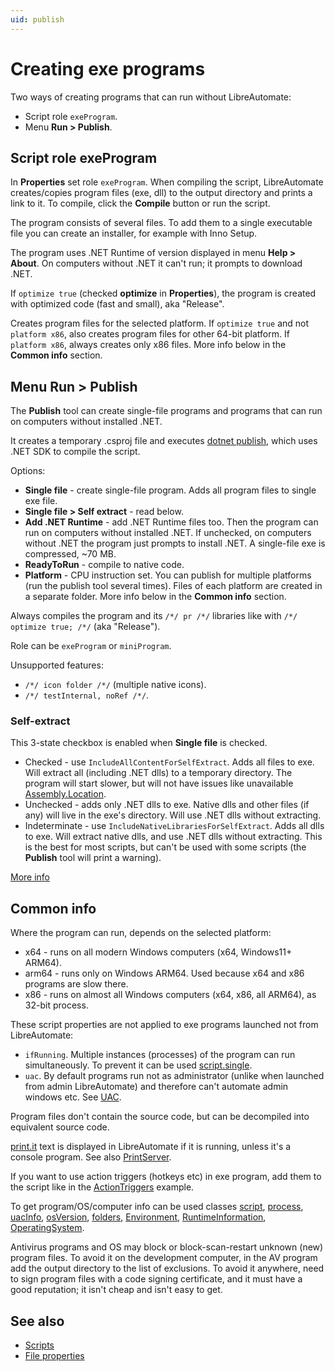 ```yaml
---
uid: publish
---
```


# Creating exe programs
Two ways of creating programs that can run without LibreAutomate:
- Script role `exeProgram`.
- Menu **Run > Publish**.

## Script role exeProgram
In **Properties** set role `exeProgram`. When compiling the script, LibreAutomate creates/copies program files (exe, dll) to the output directory and prints a link to it. To compile, click the **Compile** button or run the script.

The program consists of several files. To add them to a single executable file you can create an installer, for example with Inno Setup.

The program uses .NET Runtime of version displayed in menu **Help > About**. On computers without .NET it can't run; it prompts to download .NET.

If `optimize true` (checked **optimize** in **Properties**), the program is created with optimized code (fast and small), aka "Release".

Creates program files for the selected platform. If `optimize true` and not `platform x86`, also creates program files for other 64-bit platform. If `platform x86`, always creates only x86 files. More info below in the **Common info** section.

## Menu Run > Publish
The **Publish** tool can create single-file programs and programs that can run on computers without installed .NET.

It creates a temporary .csproj file and executes [dotnet publish](https://www.google.com/search?q=dotnet+publish), which uses .NET SDK to compile the script.

Options:
- **Single file** - create single-file program. Adds all program files to single exe file.
- **Single file > Self extract** - read below.
- **Add .NET Runtime** - add .NET Runtime files too. Then the program can run on computers without installed .NET. If unchecked, on computers without .NET the program just prompts to install .NET. A single-file exe is compressed, ~70 MB.
- **ReadyToRun** - compile to native code.
- **Platform** - CPU instruction set. You can publish for multiple platforms (run the publish tool several times). Files of each platform are created in a separate folder. More info below in the **Common info** section.

Always compiles the program and its `/*/ pr /*/` libraries like with `/*/ optimize true; /*/` (aka "Release").

Role can be `exeProgram` or `miniProgram`.

Unsupported features:
- `/*/ icon folder /*/` (multiple native icons).
- `/*/ testInternal, noRef /*/`.

### Self-extract

This 3-state checkbox is enabled when **Single file** is checked.
- Checked - use `IncludeAllContentForSelfExtract`. Adds all files to exe. Will extract all (including .NET dlls) to a temporary directory. The program will start slower, but will not have issues like unavailable [Assembly.Location](ms:).
- Unchecked - adds only .NET dlls to exe. Native dlls and other files (if any) will live in the exe's directory. Will use .NET dlls without extracting.
- Indeterminate - use `IncludeNativeLibrariesForSelfExtract`. Adds all dlls to exe. Will extract native dlls, and use .NET dlls without extracting. This is the best for most scripts, but can't be used with some scripts (the **Publish** tool will print a warning). 

[More info](https://www.google.com/search?q=dotnet+publish+single-file+IncludeAllContentForSelfExtract+IncludeNativeLibrariesForSelfExtract)

## Common info

Where the program can run, depends on the selected platform:
- x64 - runs on all modern Windows computers (x64, Windows11+ ARM64).
- arm64 - runs only on Windows ARM64. Used because x64 and x86 programs are slow there.
- x86 - runs on almost all Windows computers (x64, x86, all ARM64), as 32-bit process.

These script properties are not applied to exe programs launched not from LibreAutomate:
- `ifRunning`. Multiple instances (processes) of the program can run simultaneously. To prevent it can be used [script.single]().
- `uac`. By default programs run not as administrator (unlike when launched from admin LibreAutomate) and therefore can't automate admin windows etc. See [UAC](xref:uac).

Program files don't contain the source code, but can be decompiled into equivalent source code.

[print.it]() text is displayed in LibreAutomate if it is running, unless it's a console program. See also [PrintServer]().

If you want to use action triggers (hotkeys etc) in exe program, add them to the script like in the [ActionTriggers]() example.

To get program/OS/computer info can be used classes [script](), [process](), [uacInfo](), [osVersion](), [folders](), [Environment](ms:), [RuntimeInformation](ms:), [OperatingSystem](ms:).

Antivirus programs and OS may block or block-scan-restart unknown (new) program files. To avoid it on the development computer, in the AV program add the output directory to the list of exclusions. To avoid it anywhere, need to sign program files with a code signing certificate, and it must have a good reputation; it isn't cheap and isn't easy to get.

## See also
- [Scripts](xref:script)
- [File properties](xref:file_properties)


